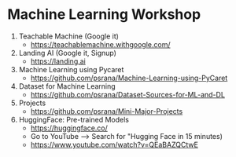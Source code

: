 # Machine Learning Workshop

1. Teachable Machine (Google it)
   - https://teachablemachine.withgoogle.com/
2. Landing AI (Google it, Signup)
   - https://landing.ai
3. Machine Learning using Pycaret
   - https://github.com/psrana/Machine-Learning-using-PyCaret
4. Dataset for Machine Learning
   - https://github.com/psrana/Dataset-Sources-for-ML-and-DL
5. Projects
    - https://github.com/psrana/Mini-Major-Projects
6. HuggingFace: Pre-trained Models
    - https://huggingface.co/
    - Go to YouTube --> Search for "Hugging Face in 15 minutes)
    - https://www.youtube.com/watch?v=QEaBAZQCtwE
